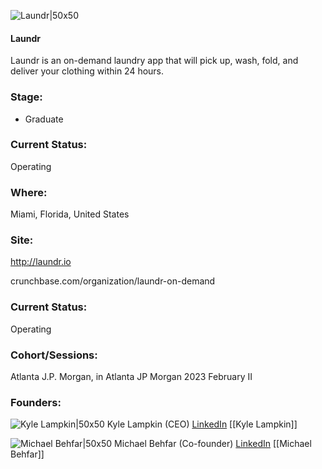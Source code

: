 

![Laundr|50x50](https://media.licdn.com/dms/image/C560BAQH_j5AAdCbUjw/company-logo_200_200/0/1567783037757?e=1692835200&v=beta&t=qpxPS6TtRMY9ULoAvqAXorLDFLAv_UN1E8kH88nuTVw)

#### Laundr
Laundr is an on-demand laundry app that will pick up, wash, fold, and deliver your clothing within 24 hours.

### Stage: 
 - Graduate 

### Current Status: 
Operating

### Where:
Miami, Florida, United States

### Site:
http://laundr.io



crunchbase.com/organization/laundr-on-demand

### Current Status: 
Operating

### Cohort/Sessions: 
Atlanta J.P. Morgan, in Atlanta JP Morgan 2023 February II

### Founders: 

![Kyle Lampkin|50x50]() Kyle Lampkin (CEO) [LinkedIn](https://linkedin.com/in/kylelampkin) [[Kyle Lampkin]]

![Michael Behfar|50x50]() Michael Behfar (Co-founder) [LinkedIn](https://linkedin.com/in/michaelbehfar) [[Michael Behfar]]


